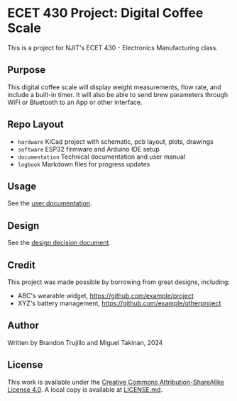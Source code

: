 # ECET 430 Project: Digital Coffee Scale

This is a project for NJIT's ECET 430 - Electronics Manufacturing class.

## Purpose

This digital coffee scale will display weight measurements, flow rate, and include a built-in timer. It will also be able to send brew parameters through WiFi or Bluetooth to an App or other interface.

## Repo Layout

- `hardware` KiCad project with schematic, pcb layout, plots, drawings
- `software` ESP32 firmware and Arduino IDE setup
- `documentation` Technical documentation and user manual
- `logbook` Markdown files for progress updates

## Usage

See the [user documentation](documentation/UserDocumentation.md).

## Design

See the [design decision document](documentation/DesignDecisions.md).

## Credit

This project was made possible by borrowing from great designs, including:

- ABC's wearable widget, https://github.com/example/project
- XYZ's battery management, https://github.com/example/otherproject

## Author

Written by Brandon Trujillo and Miguel Takinan, 2024

## License

This work is available under the [Creative Commons Attribution-ShareAlike License 4.0](https://en.wikipedia.org/wiki/Wikipedia:Text_of_the_Creative_Commons_Attribution-ShareAlike_4.0_International_License). A local copy is available at [LICENSE.md](LICENSE.md).
